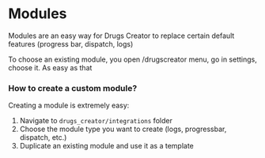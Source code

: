 # Modules

Modules are an easy way for Drugs Creator to replace certain default features (progress bar, dispatch, logs)

To choose an existing module, you open /drugscreator menu, go in settings, choose it. As easy as that

### How to create a custom module?

Creating a module is extremely easy:

1. Navigate to `drugs_creator/integrations` folder
2. Choose the module type you want to create (logs, progressbar, dispatch, etc.)
3. Duplicate an existing module and use it as a template
